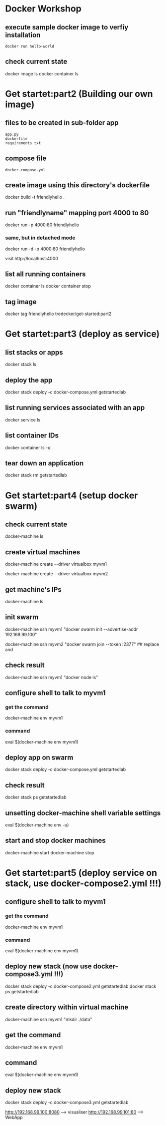 # Docker Workshop


## execute sample docker image to verfiy installation
	docker run hello-world

## check current state
docker image ls
docker container ls

# Get startet:part2 (Building our own image)
## files to be created in sub-folder app
	app.py
	dockerfile
	requirements.txt

## compose file
	docker-compose.yml

## create image using this directory's dockerfile
docker build -t friendlyhello .

## run "friendlyname" mapping port 4000 to 80
docker run -p 4000:80 friendlyhello

### same, but in detached mode
docker run -d -p 4000:80 friendlyhello         

visit http://localhost:4000

## list all running containers
docker container ls
docker container stop <name>

## tag image
docker tag friendlyhello tredecker/get-started:part2  


# Get startet:part3 (deploy as service)
## list stacks or apps
docker stack ls                                            

## deploy the app
docker stack deploy -c docker-compose.yml getstartedlab

## list running services associated with an app
docker service ls 
## list container IDs
docker container ls -q                                      
## tear down an application
docker stack rm getstartedlab                             

# Get startet:part4 (setup docker swarm)

## check current state
docker-machine ls

## create virtual machines
docker-machine create --driver virtualbox myvm1

docker-machine create --driver virtualbox myvm2

## get machine's IPs
docker-machine ls

## init swarm
docker-machine ssh myvm1 "docker swarm init --advertise-addr 192.168.99.100"

docker-machine ssh myvm2 "docker swarm join --token <token> <ip>:2377" ## replace <token> and <ip>

## check result
docker-machine ssh myvm1 "docker node ls"

## configure shell to talk to myvm1
### get the command
docker-machine env myvm1
### command
eval $(docker-machine env myvm1)

## deploy app on swarm
docker stack deploy -c docker-compose.yml getstartedlab

## check result
docker stack ps getstartedlab

## unsetting docker-machine shell variable settings
eval $(docker-machine env -u)

## start and stop docker machines
docker-machine start <machine-name>
docker-machine stop <machine-name>

# Get startet:part5 (deploy service on stack, use docker-compose2.yml !!!)

## configure shell to talk to myvm1
### get the command
docker-machine env myvm1
### command
eval $(docker-machine env myvm1)

## deploy new stack (now use docker-compose3.yml !!!)
docker stack deploy -c docker-compose2.yml getstartedlab
docker stack ps getstartedlab

## create directory within virtual machine
docker-machine ssh myvm1 "mkdir ./data"

## get the command
docker-machine env myvm1
## command
eval $(docker-machine env myvm1)

## deploy new stack
docker stack deploy -c docker-compose3.yml getstartedlab

http://192.168.99.100:8080 --> visualiser
http://192.168.99.101:80   --> WebApp
